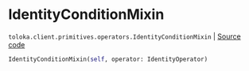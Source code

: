 # IdentityConditionMixin
`toloka.client.primitives.operators.IdentityConditionMixin` | [Source code](https://github.com/Toloka/toloka-kit/blob/v1.2.2/src/client/primitives/operators.py#L175)

```python
IdentityConditionMixin(self, operator: IdentityOperator)
```

